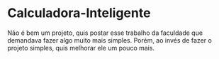 # Calculadora-Inteligente
 Não é bem um projeto, quis postar esse trabalho da faculdade que demandava fazer algo muito mais simples. Porém, ao invés de fazer o projeto simples, quis melhorar ele um pouco mais.
